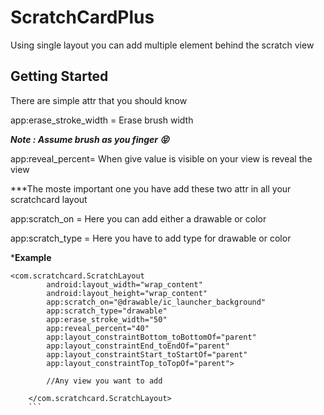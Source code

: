 # ScratchCardPlus
Using single layout you can add multiple element behind the scratch view

## Getting Started

There are simple attr that you should know

app:erase_stroke_width = Erase brush width 

***Note : Assume brush as you finger :stuck_out_tongue_closed_eyes:***

app:reveal_percent= When give value is visible on your view is reveal the view

***The moste important one you have add these two attr in all your scratchcard layout 

app:scratch_on = Here you can add either a drawable or color

app:scratch_type = Here you have to add type for drawable or color


***Example**

```
<com.scratchcard.ScratchLayout
        android:layout_width="wrap_content"
        android:layout_height="wrap_content"
        app:scratch_on="@drawable/ic_launcher_background"
        app:scratch_type="drawable"
        app:erase_stroke_width="50"
        app:reveal_percent="40"
        app:layout_constraintBottom_toBottomOf="parent"
        app:layout_constraintEnd_toEndOf="parent"
        app:layout_constraintStart_toStartOf="parent"
        app:layout_constraintTop_toTopOf="parent">
        
        //Any view you want to add

    </com.scratchcard.ScratchLayout>
    ```
    

